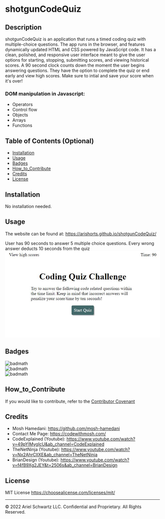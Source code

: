 # shotgunCodeQuiz

## Description

shotgunCodeQuiz is an application that runs a timed coding quiz with multiple-choice questions. The app runs in the browser, and features dynamically updated HTML and CSS powered by JavaScript code. It has a clean, polished, and responsive user interface meant to give the user options for starting, stopping, submitting scores, and viewing historical scores. A 90 second clock counts down the moment the user begins answering questions. They have the option to complete the quiz or end early and view high scores. Make sure to intial and save your score when it's over!

### DOM manipulation in Javascript:

- Operators
- Control flow
- Objects
- Arrays
- Functions

## Table of Contents (Optional)

- [Installation](#installation)
- [Usage](#usage)
- [Badges](#badges)
- [How_to_Contribute](#how_to_contribute)
- [Credits](#credits)
- [License](#license)

## Installation

No installation needed.

## Usage

The website can be found at: https://arishorts.github.io/shotgunCodeQuiz/

User has 90 seconds to answer 5 multiple choice questions. Every wrong answer deducts 10 seconds from the quiz<br>
![alt text](./assets/howto1.JPG)

## Badges

![badmath](https://img.shields.io/badge/javascript-60%25-brightgreen)<br>
![badmath](https://img.shields.io/badge/css-20%25-orange)<br>
![badmath](https://img.shields.io/badge/html-20%25-purple)

## How_to_Contribute

If you would like to contribute, refer to the [Contributor Covenant](https://www.contributor-covenant.org/)

## Credits

- Mosh Hamedani: https://github.com/mosh-hamedani
- Contact Me Page: https://codewithmosh.com/
- CodeExplained (Youtube): https://www.youtube.com/watch?v=49pYIMygIcU&ab_channel=CodeExplained
- TheNetNinja (Youtube): https://www.youtube.com/watch?v=Nx2AhrCIlXE&ab_channel=TheNetNinja
- BrianDesign (Youtube): https://www.youtube.com/watch?v=f4fB9Xg2JEY&t=2506s&ab_channel=BrianDesign

## License

MIT License https://choosealicense.com/licenses/mit/

---

© 2022 Ariel Schwartz LLC. Confidential and Proprietary. All Rights Reserved.
